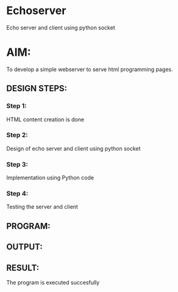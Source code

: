 # Echoserver
Echo server and client using python socket

# AIM:

To develop a simple webserver to serve html programming pages.

## DESIGN STEPS:

### Step 1:

HTML content creation is done

### Step 2:

Design of echo server and client using python socket

### Step 3:

Implementation using Python code

### Step 4:

Testing the server and client 

## PROGRAM:

## OUTPUT:

## RESULT:
The program is executed succesfully
